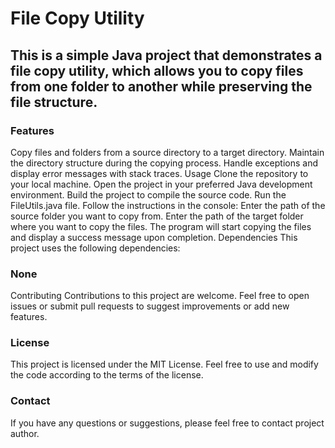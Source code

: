 # File Copy Utility
## This is a simple Java project that demonstrates a file copy utility, which allows you to copy files from one folder to another while preserving the file structure.

### Features
Copy files and folders from a source directory to a target directory.
Maintain the directory structure during the copying process.
Handle exceptions and display error messages with stack traces.
Usage
Clone the repository to your local machine.
Open the project in your preferred Java development environment.
Build the project to compile the source code.
Run the FileUtils.java file.
Follow the instructions in the console:
Enter the path of the source folder you want to copy from.
Enter the path of the target folder where you want to copy the files.
The program will start copying the files and display a success message upon completion.
Dependencies
This project uses the following dependencies:

### None
Contributing
Contributions to this project are welcome. Feel free to open issues or submit pull requests to suggest improvements or add new features.

### License
This project is licensed under the MIT License. Feel free to use and modify the code according to the terms of the license.

### Contact
If you have any questions or suggestions, please feel free to contact project author.